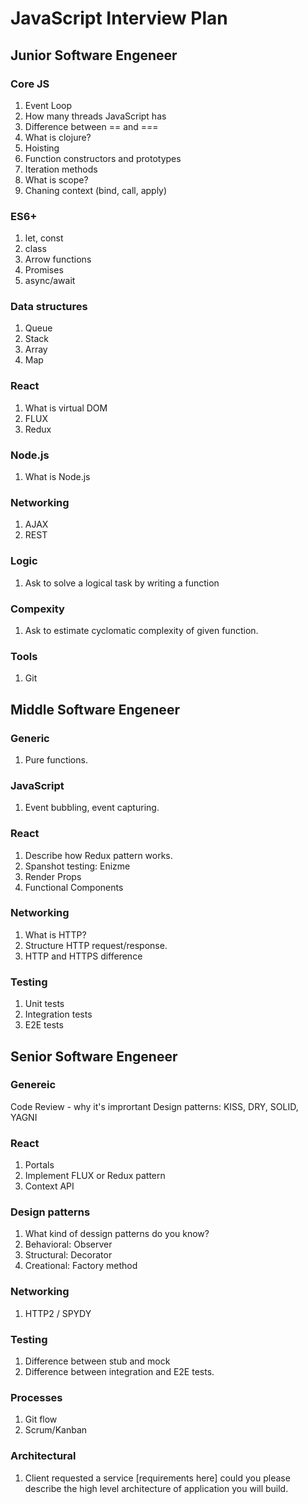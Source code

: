 # JavaScript Interview Plan

## Junior Software Engeneer

### Core JS

1. Event Loop
2. How many threads JavaScript has
3. Difference between == and ===
5. What is clojure?
6. Hoisting
7. Function constructors and prototypes
8. Iteration methods
9. What is scope?
10. Chaning context (bind, call, apply)

### ES6+

1. let, const
2. class
3. Arrow functions
4. Promises
5. async/await

### Data structures

1. Queue
2. Stack
3. Array
4. Map

### React
1. What is virtual DOM
2. FLUX
3. Redux

### Node.js

1. What is Node.js

### Networking

1. AJAX
2. REST

### Logic

1. Ask to solve a logical task by writing a function

### Compexity

1. Ask to estimate cyclomatic complexity of given function.

### Tools

1. Git

## Middle Software Engeneer

### Generic

1. Pure functions.

### JavaScript

1. Event bubbling, event capturing.

### React

1. Describe how Redux pattern works.
2. Spanshot testing: Enizme
3. Render Props
4. Functional Components

### Networking

1. What is HTTP?
2. Structure HTTP request/response.
3. HTTP and HTTPS difference

### Testing

1. Unit tests
2. Integration tests
3. E2E tests

## Senior Software Engeneer

### Genereic

Code Review - why it's imprortant
Design patterns: KISS, DRY, SOLID, YAGNI

### React

1. Portals
2. Implement FLUX or Redux pattern
3. Context API

### Design patterns

1. What kind of dessign patterns do you know?
2. Behavioral: Observer
3. Structural: Decorator
4. Creational: Factory method

### Networking

1. HTTP2 / SPYDY

### Testing

1. Difference between stub and mock
2. Difference between integration and E2E tests.

### Processes

1. Git flow
2. Scrum/Kanban

### Architectural

1. Client requested a service [requirements here] could you please describe the high level architecture of application you will build.
